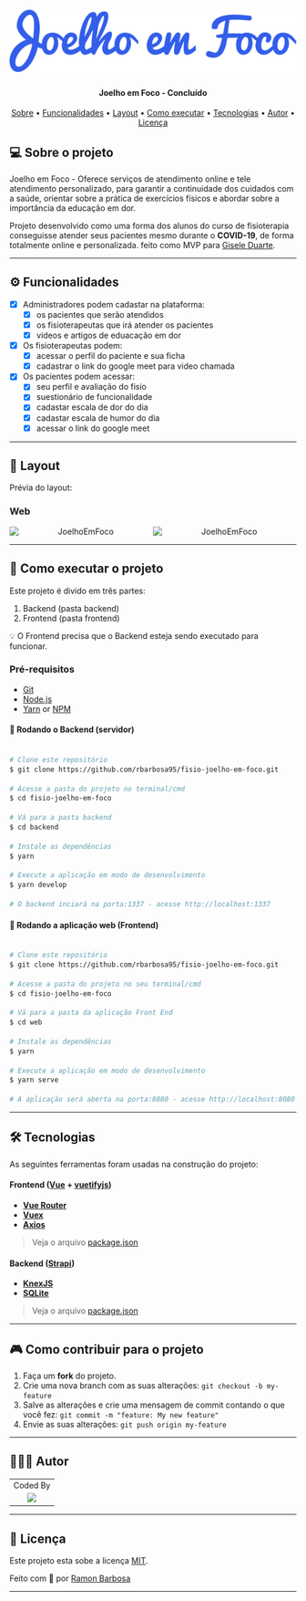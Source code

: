 
<h1 align="center">
    <img alt="JoelhoEmFoco" title="#JoelhoEmFoco" src="./frontend/src/assets/svg/logo.svg" />
</h1>

<h4 align="center"> 
	Joelho em Foco - Concluído
</h4>

<p align="center">
 <a href="#-sobre-o-projeto">Sobre</a> •
 <a href="#-funcionalidades">Funcionalidades</a> •
 <a href="#-layout">Layout</a> • 
 <a href="#-como-executar-o-projeto">Como executar</a> • 
 <a href="#-tecnologias">Tecnologias</a> •  
 <a href="#-autor">Autor</a> • 
 <a href="#user-content--licença">Licença</a>
</p>


## 💻 Sobre o projeto

Joelho em Foco -  Oferece serviços de atendimento online e tele atendimento personalizado, para garantir a continuidade dos cuidados com a saúde, orientar sobre a prática de exercícios físicos e abordar sobre a importância da educação em dor. 


Projeto desenvolvido como uma forma dos alunos do curso de fisioterapia conseguisse atender seus pacientes mesmo durante o **COVID-19**, de forma totalmente online e personalizada.
feito como MVP para [Gisele Duarte](https://www.instagram.com/gih_duart/).


---

## ⚙️ Funcionalidades

- [x] Administradores podem cadastar na plataforma:
  - [x] os pacientes que serão atendidos
  - [x] os fisioterapeutas que irá atender os pacientes
  - [x] videos e artigos de eduacação em dor

- [x] Os fisioterapeutas podem:
  - [x] acessar o perfil do paciente e sua ficha
  - [x] cadastrar o link do google meet para video chamada

- [x] Os pacientes podem acessar:
  - [x] seu perfil e avaliação do fisio
  - [x] suestionário de funcionalidade
  - [x] cadastar escala de dor do dia
  - [x] cadastar escala de humor do dia
  - [x] acessar o link do google meet  

---

## 🎨 Layout

Prévia do layout:

### Web

<p align="center" style="display: flex; align-items: flex-start; justify-content: center;">
  <img alt="JoelhoEmFoco" title="#JoelhoEmFoco" src="https://i.ibb.co/Wytfs04/screencapture-fisio-frontend-herokuapp-2020-08-14-23-27-20.png" width="400px">

  <img alt="JoelhoEmFoco" title="#JoelhoEmFoco" src="https://i.ibb.co/jz0t9yW/screencapture-fisio-frontend-herokuapp-home-painscale-2020-08-14-23-28-25.png" width="400px">
</p>

---

## 🚀 Como executar o projeto

Este projeto é divido em três partes:
1. Backend (pasta backend) 
2. Frontend (pasta frontend)

💡 O Frontend precisa que o Backend esteja sendo executado para funcionar.

### Pré-requisitos

- [Git](https://git-scm.com)
- [Node.js](https://nodejs.org/en/)
- [Yarn](https://yarnpkg.com/) or [NPM](https://www.npmjs.com/)

#### 🎲 Rodando o Backend (servidor)

```bash

# Clone este repositório
$ git clone https://github.com/rbarbosa95/fisio-joelho-em-foco.git

# Acesse a pasta do projeto no terminal/cmd
$ cd fisio-joelho-em-foco

# Vá para a pasta backend
$ cd backend

# Instale as dependências
$ yarn

# Execute a aplicação em modo de desenvolvimento
$ yarn develop

# O backend inciará na porta:1337 - acesse http://localhost:1337 

```

#### 🧭 Rodando a aplicação web (Frontend)

```bash

# Clone este repositório
$ git clone https://github.com/rbarbosa95/fisio-joelho-em-foco.git

# Acesse a pasta do projeto no seu terminal/cmd
$ cd fisio-joelho-em-foco

# Vá para a pasta da aplicação Front End
$ cd web

# Instale as dependências
$ yarn

# Execute a aplicação em modo de desenvolvimento
$ yarn serve

# A aplicação será aberta na porta:8080 - acesse http://localhost:8080

```

---

## 🛠 Tecnologias

As seguintes ferramentas foram usadas na construção do projeto:

#### **Frontend**  ([Vue](https://vuejs.org/)  +  [vuetifyjs](https://vuetifyjs.com/))

-   **[Vue Router](https://router.vuejs.org/)**
-   **[Vuex](https://vuex.vuejs.org/)**
-   **[Axios](https://github.com/axios/axios)**

> Veja o arquivo  [package.json](https://github.com/rbarbosa95/fisio-repo-project/blob/master/frontend/package.json)

#### **Backend**  ([Strapi](https://strapi.io/))

-   **[KnexJS](http://knexjs.org/)**
-   **[SQLite](https://github.com/mapbox/node-sqlite3)**


> Veja o arquivo  [package.json](https://github.com/rbarbosa95/fisio-repo-project/blob/master/backend/package.json)

---

## 🎮 Como contribuir para o projeto

1. Faça um **fork** do projeto.
2. Crie uma nova branch com as suas alterações: `git checkout -b my-feature`
3. Salve as alterações e crie uma mensagem de commit contando o que você fez: `git commit -m "feature: My new feature"`
4. Envie as suas alterações: `git push origin my-feature`

---

## 👨🏽‍💻 Autor

<div align="left">
<table>
  <tr align="center">
    <td>Coded By</td>
  </tr>
  <tr align="center">
    <td>
      <a href="https://github.com/rbarbosa95">
        <img src="https://avatars0.githubusercontent.com/u/15218743?s=460&u=d76d008067b2ee2fe2f55db081ea78cdad461e57&v=4" width="100" />
      </a>
    </td>
  </tr>
</table>
</div>

---

## 📝 Licença

Este projeto esta sobe a licença [MIT](./LICENSE).

Feito com 💚 por [Ramon Barbosa](https://www.linkedin.com/in/ramon-guimaraes/)

---
